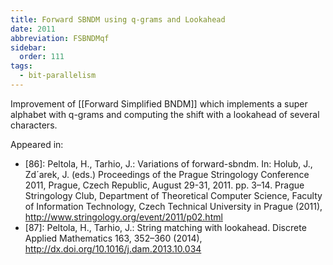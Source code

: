 ```yaml
---
title: Forward SBNDM using q-grams and Lookahead
date: 2011
abbreviation: FSBNDMqf
sidebar:
  order: 111
tags:
  - bit-parallelism
---
```


Improvement of [[Forward Simplified BNDM]] which implements a super alphabet with q-grams and computing the shift with a lookahead of several characters.

Appeared in:

- [86]: Peltola, H., Tarhio, J.: Variations of forward-sbndm. In: Holub, J., Zd´arek, J. (eds.) Proceedings of the Prague Stringology Conference 2011, Prague, Czech Republic, August 29-31, 2011. pp. 3–14. Prague Stringology Club, Department of Theoretical Computer Science, Faculty of Information Technology, Czech Technical University in Prague (2011), http://www.stringology.org/event/2011/p02.html
- [87]: Peltola, H., Tarhio, J.: String matching with lookahead. Discrete Applied Mathematics 163, 352–360 (2014), http://dx.doi.org/10.1016/j.dam.2013.10.034
